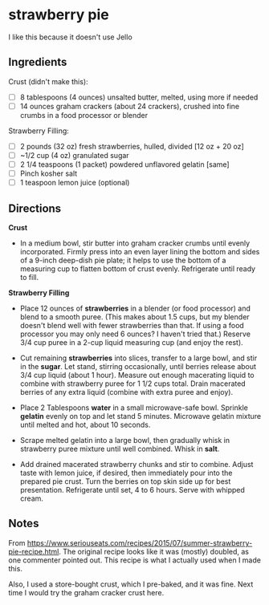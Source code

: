 # strawberry pie

I like this because it doesn't use Jello

## Ingredients

Crust (didn't make this):

* [ ] 8 tablespoons (4 ounces) unsalted butter, melted, using more if needed
* [ ] 14 ounces graham crackers (about 24 crackers), crushed into fine crumbs in a food processor or blender

Strawberry Filling:

* [ ] 2 pounds (32 oz) fresh strawberries, hulled, divided [12 oz + 20 oz]
* [ ] ~1/2 cup (4 oz) granulated sugar
* [ ] 2 1/4 teaspoons (1 packet) powdered unflavored gelatin [same]
* [ ] Pinch kosher salt
* [ ] 1 teaspoon lemon juice (optional)

## Directions

**Crust**

* In a medium bowl, stir butter into graham cracker crumbs until evenly incorporated. Firmly press into an even layer lining the bottom and sides of a 9-inch deep-dish pie plate; it helps to use the bottom of a measuring cup to flatten bottom of crust evenly. Refrigerate until ready to fill.

**Strawberry Filling**

* Place 12 ounces of **strawberries** in a blender (or food processor) and blend to a smooth puree. (This makes about 1.5 cups, but my blender doesn't blend well with fewer strawberries than that. If using a food processor you may only need 6 ounces? I haven't tried that.) Reserve 3/4 cup puree in a 2-cup liquid measuring cup (and enjoy the rest).

* Cut remaining **strawberries** into slices, transfer to a large bowl, and stir in the **sugar**. Let stand, stirring occasionally, until berries release about 3/4 cup liquid (about 1 hour). Measure out enough macerating liquid to combine with strawberry puree for 1 1/2 cups total. Drain macerated berries of any extra liquid (combine with extra puree and enjoy).

* Place 2 Tablespoons **water** in a small microwave-safe bowl. Sprinkle **gelatin** evenly on top and let stand 5 minutes. Microwave gelatin mixture until melted and hot, about 10 seconds.

* Scrape melted gelatin into a large bowl, then gradually whisk in strawberry puree mixture until well combined. Whisk in **salt**.

* Add drained macerated strawberry chunks and stir to combine. Adjust taste with lemon juice, if desired, then immediately pour into the prepared pie crust. Turn the berries on top skin side up for best presentation. Refrigerate until set, 4 to 6 hours. Serve with whipped cream. 

## Notes

From https://www.seriouseats.com/recipes/2015/07/summer-strawberry-pie-recipe.html. The original recipe looks like it was (mostly) doubled, as one commenter pointed out. This recipe is what I actually used when I made this.

Also, I used a store-bought crust, which I pre-baked, and it was fine. Next time I would try the graham cracker crust here.
